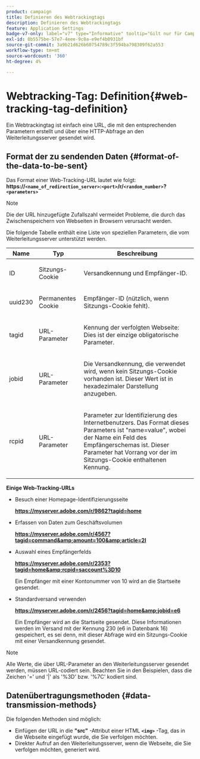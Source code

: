 ```yaml
---
product: campaign
title: Definieren des Webtrackingtags
description: Definieren des Webtrackingtags
feature: Application Settings
badge-v7-only: label="v7" type="Informative" tooltip="Gilt nur für Campaign Classic v7"
exl-id: 0b5575be-57e7-4eee-9c0a-e9ef4b0931bf
source-git-commit: 3a9b21d626b60754789c3f594ba798309f62a553
workflow-type: tm+mt
source-wordcount: '360'
ht-degree: 4%

---
```


# Webtracking-Tag: Definition{#web-tracking-tag-definition}



Ein Webtrackingtag ist einfach eine URL, die mit den entsprechenden Parametern erstellt und über eine HTTP-Abfrage an den Weiterleitungsserver gesendet wird.

## Format der zu sendenden Daten {#format-of-the-data-to-be-sent}

Das Format einer Web-Tracking-URL lautet wie folgt: **https://`<name_of_redirection_server>`:`<port>`/r/`<random_number>`?`<parameters>`**

>[!NOTE]
>
>Die der URL hinzugefügte Zufallszahl vermeidet Probleme, die durch das Zwischenspeichern von Webseiten in Browsern verursacht werden.

Die folgende Tabelle enthält eine Liste von speziellen Parametern, die vom Weiterleitungsserver unterstützt werden.

<table>
                     <thead>
                        <tr>
                           <th>Name</th>
                           <th>Typ</th>
                           <th>Beschreibung</th> 
                        </tr> 
                     </thead>
                     <tbody>
                        <tr>
                           <td>
                              <p>ID</p> 
                           </td>
                           <td>
                              <p>Sitzungs-Cookie</p> 
                           </td>
                           <td>
                              <p>Versandkennung und Empfänger-ID.</p> 
                           </td> 
                        </tr>
                        <tr>
                           <td>
                              <p>uuid230</p> 
                           </td>
                           <td>
                              <p>Permanentes Cookie</p> 
                           </td>
                           <td>
                              <p>Empfänger-ID (nützlich, wenn Sitzungs-Cookie fehlt).</p> 
                           </td> 
                        </tr>
                        <tr>
                           <td>
                              <p>tagid</p> 
                           </td>
                           <td>
                              <p>URL-Parameter</p> 
                           </td>
                           <td>
                              <p>Kennung der verfolgten Webseite: Dies ist der einzige obligatorische Parameter.</p> 
                           </td> 
                        </tr>
                        <tr>
                           <td>
                              <p>jobid</p> 
                           </td>
                           <td>
                              <p>URL-Parameter</p> 
                           </td>
                           <td>
                              <p>Die Versandkennung, die verwendet wird, wenn kein Sitzungs-Cookie vorhanden ist. Dieser Wert ist in hexadezimaler Darstellung anzugeben.
                              </p> 
                           </td> 
                        </tr>
                        <tr>
                           <td>
                              <p>rcpid</p> 
                           </td>
                           <td>
                              <p>URL-Parameter</p> 
                           </td>
                           <td>
                              <p>Parameter zur Identifizierung des Internetbenutzers. Das Format dieses Parameters ist "name=value", wobei der Name ein Feld des Empfängerschemas ist. Dieser Parameter hat Vorrang vor der im Sitzungs-Cookie enthaltenen Kennung.
                              </p> 
                           </td> 
                        </tr> 
                     </tbody>  
                  </table>

**Einige Web-Tracking-URLs**

* Besuch einer Homepage-Identifizierungsseite

  **https://myserver.adobe.com/r/9862?tagid=home**

* Erfassen von Daten zum Geschäftsvolumen

  **https://myserver.adobe.com/r/4567?tagid=command&amp;amount=100&amp;article=2l**

* Auswahl eines Empfängerfelds

  **https://myserver.adobe.com/r/2353?tagid=home&amp;rcpid=saccount%3D10**

  Ein Empfänger mit einer Kontonummer von 10 wird an die Startseite gesendet.

* Standardversand verwenden

  **https://myserver.adobe.com/r/2456?tagid=home&amp;jobid=e6**

  Ein Empfänger wird an die Startseite gesendet. Diese Informationen werden im Versand mit der Kennung 230 (e6 in Datenbank 16) gespeichert, es sei denn, mit dieser Abfrage wird ein Sitzungs-Cookie mit einer Versandkennung gesendet.

>[!NOTE]
>
>Alle Werte, die über URL-Parameter an den Weiterleitungsserver gesendet werden, müssen URL-codiert sein. Beachten Sie in den Beispielen, dass die Zeichen &#39;=&#39; und &#39;|&#39; als &#39;%3D&#39; bzw. &#39;%7C&#39; kodiert sind.

## Datenübertragungsmethoden {#data-transmission-methods}

Die folgenden Methoden sind möglich:

* Einfügen der URL in die **&quot;src&quot;** -Attribut einer HTML **`<img>`** -Tag, das in die Webseite eingefügt wurde, die Sie verfolgen möchten.
* Direkter Aufruf an den Weiterleitungsserver, wenn die Webseite, die Sie verfolgen möchten, generiert wird.
